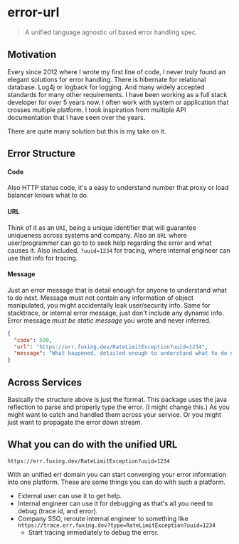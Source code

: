 # error-url
> A unified language agnostic url based error handling spec.

## Motivation
Every since 2012 where I wrote my first line of code, I never truly found an elegant solutions for error handling. 
There is hibernate for relational database. Log4j or logback for logging. And many widely accepted standards for many other requirements.
I have been working as a full stack developer for over 5 years now. I often work with system or application that crosses multiple platform. 
I took inspiration from multiple API documentation that I have seen over the years.

There are quite many solution but this is my take on it.

## Error Structure

#### Code
Also HTTP status code, it's a easy to understand number that proxy or load balancer knows what to do.

#### URL
Think of it as an `URI`, being a unique identifier that will guarantee uniqueness across systems and company.
Also an `URL` where user/programmer can go to to seek help regarding the error and what causes it.
Also included, `?uuid=1234` for tracing, where internal engineer can use that info for tracing. 

#### Message
Just an error message that is detail enough for anyone to understand what to do next.
Message must not contain any information of object manipulated, you might accidentally leak user/security info.
Same for stacktrace, or internal error message, just don't include any dynamic info. 
Error message *must be static message* you wrote and never inferred. 

```json
{
  "code": 500,
  "url": "https://err.fuxing.dev/RateLimitException?uuid=1234",
  "message": "What happened, detailed enough to understand what to do next."
}
```

## Across Services
Basically the structure above is just the format. 
This package uses the java reflection to parse and properly type the error. (I might change this.) 
As you might want to catch and handled them across your service.
Or you might just want to propagate the error down stream. 


## What you can do with the unified URL
`https://err.fuxing.dev/RateLimitException?uuid=1234`

With an unified err domain you can start converging your error information into one platform.
These are some things you can do with such a platform.

- External user can use it to get help.
- Internal engineer can use it for debugging as that's all you need to debug (trace id, and error).
- Company SSO, reroute internal engineer to something like `https://trace.err.fuxing.dev?type=RateLimitException?uuid=1234`
  - Start tracing immediately to debug the error. 
  
